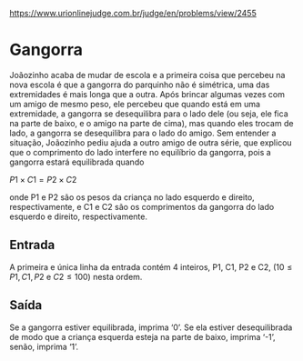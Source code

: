 https://www.urionlinejudge.com.br/judge/en/problems/view/2455

# Gangorra

Joãozinho acaba de mudar de escola e a primeira coisa que percebeu na nova
escola é que a gangorra do parquinho não é simétrica, uma das extremidades é
mais longa que a outra. Após brincar algumas vezes com um amigo de mesmo peso,
ele percebeu que quando está em uma extremidade, a gangorra se desequilibra
para o lado dele (ou seja, ele fica na parte de baixo, e o amigo na parte de
cima), mas quando eles trocam de lado, a gangorra se desequilibra para o lado
do amigo. Sem entender a situação, Joãozinho pediu ajuda a outro amigo de
outra série, que explicou que o comprimento do lado interfere no equilíbrio da
gangorra, pois a gangorra estará equilibrada quando

$P1 \times C1 = P2 \times C2$

onde P1 e P2 são os pesos da criança no lado esquerdo e direito,
respectivamente, e C1 e C2 são os comprimentos da gangorra do lado esquerdo e
direito, respectivamente.

## Entrada

A primeira e única linha da entrada contém 4 inteiros, P1, C1, P2 e C2,
($10 \leq P1, C1, P2$ e $C2 \leq 100$) nesta ordem.

## Saída

Se a gangorra estiver equilibrada, imprima ‘0’. Se ela estiver desequilibrada
de modo que a criança esquerda esteja na parte de baixo, imprima ‘-1’, senão,
imprima ‘1’.
